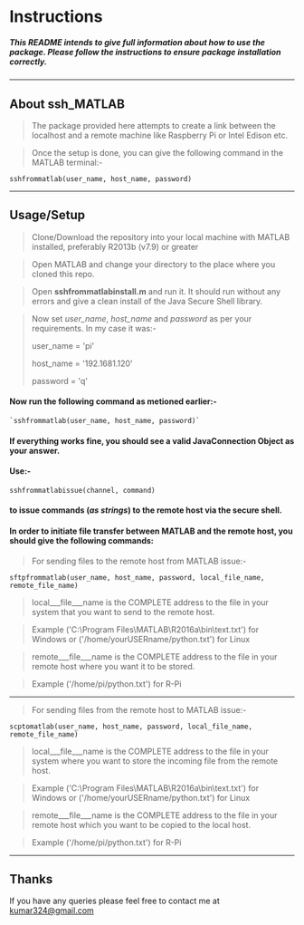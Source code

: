 # Instructions
##### This README intends to give full information about how to use the package. Please follow the instructions to ensure package installation correctly. 
----
## About ssh_MATLAB


> The package provided here attempts to create a link between the localhost and a remote machine like Raspberry Pi or Intel Edison etc. 

> Once the setup is done, you can give the following command in the MATLAB terminal:-

    sshfrommatlab(user_name, host_name, password)

----
## Usage/Setup

>Clone/Download the repository into your local   machine with MATLAB installed, preferably R2013b (v7.9) or greater 

>Open MATLAB and change your directory to the place where you cloned this repo.

> Open **sshfrommatlabinstall.m** and run it. It should run without any errors and give a clean install of the Java Secure Shell library.

>Now set *user_name*, *host_name* and *password* as per your requirements. In my case it was:-
>
>user_name = 'pi'
>
>host_name = '192.1681.120'
>
>password = 'q'

#### Now run the following command as metioned earlier:-
    `sshfrommatlab(user_name, host_name, password)`
#### If everything works fine, you should see a valid JavaConnection Object as your answer.

#### Use:-

    sshfrommatlabissue(channel, command)
#### to issue commands (*as strings*) to the remote host via the secure shell.

#### In order to initiate file transfer between MATLAB and the remote host, you should give the following commands:
>For sending files to the remote host from MATLAB issue:-

    sftpfrommatlab(user_name, host_name, password, local_file_name, remote_file_name)

> local___file___name is the COMPLETE address to the file in your system that you want to send to the remote host.
 
>Example ('C:\Program Files\MATLAB\R2016a\bin\text.txt') for Windows or ('/home/yourUSERname/python.txt') for Linux

> remote___file___name is the COMPLETE address to the file in your remote host where you want it to be stored.

>Example ('/home/pi/python.txt') for R-Pi

----
>For sending files from the remote host to MATLAB issue:-

    scptomatlab(user_name, host_name, password, local_file_name, remote_file_name)

> local___file___name is the COMPLETE address to the file in your system where you want to store the incoming file from the remote host.
 
>Example ('C:\Program Files\MATLAB\R2016a\bin\text.txt') for Windows or ('/home/yourUSERname/python.txt') for Linux

> remote___file___name is the COMPLETE address to the file in your remote host which you want to be copied to the local host.

>Example ('/home/pi/python.txt') for R-Pi

----
## Thanks
If you have any queries please feel free to contact me at kumar324@gmail.com
